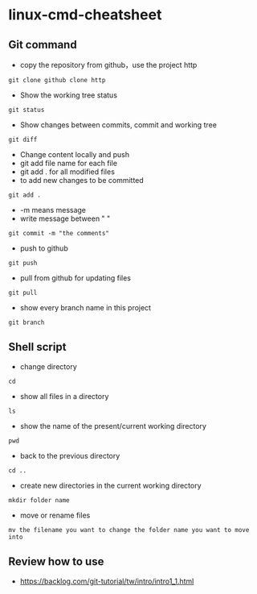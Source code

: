 # linux-cmd-cheatsheet

## Git command
* copy the repository from github，use the project http
```
git clone github clone http
```
* Show the working tree status
```
git status
```
*  Show changes between commits, commit and working tree
```
git diff
```
* Change content locally and push
* git add file name for each file 
* git add . for all modified files
* to add new changes to be committed
```
git add .
```
* -m means message
* write message between " "
```
git commit -m "the comments"
```
* push to github
```
git push
```
* pull from github for updating files
```
git pull
```
* show every branch name in this project
```
git branch
```
## Shell script

* change directory
```
cd
```
* show all files in a directory
```
ls
```
* show the name of the present/current working directory 
```
pwd
```
* back to the previous directory
```
cd ..
```
* create new directories in the current working directory
```
mkdir folder name
```
* move or rename files
```
mv the filename you want to change the folder name you want to move into
```
## Review how to use
* https://backlog.com/git-tutorial/tw/intro/intro1_1.html

